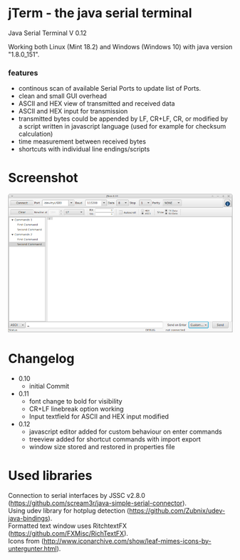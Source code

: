 # jTerm - the java serial terminal

Java Serial Terminal V 0.12


Working both Linux (Mint 18.2) and Windows (Windows 10) with java version "1.8.0_151". 

### features
- continous scan of available Serial Ports to update list of Ports.
- clean and small GUI overhead
- ASCII and HEX view of transmitted and received data
- ASCII and HEX input for transmission
- transmitted bytes could be appended by LF, CR+LF, CR, or modified by a script written in javascript language (used for example for checksum calculation)
- time measurement between received bytes
- shortcuts with individual line endings/scripts

# Screenshot
![Screenshot](jTerm_screenshot.png?raw=true "Screenshot V0.12")

# Changelog
- 0.10
  - initial Commit
- 0.11
  - font change to bold for visibility
  - CR+LF linebreak option working
  - Input textfield for ASCII and HEX input modified
- 0.12
  - javascript editor added for custom behaviour on enter commands
  - treeview added for shortcut commands with import export
  - window size stored and restored in properties file

# Used libraries
Connection to serial interfaces by JSSC v2.8.0 (<https://github.com/scream3r/java-simple-serial-connector>).<br />
Using udev library for hotplug detection (<https://github.com/Zubnix/udev-java-bindings>).<br />
Formatted text window uses RitchtextFX (<https://github.com/FXMisc/RichTextFX>).<br />
Icons from (<http://www.iconarchive.com/show/leaf-mimes-icons-by-untergunter.html>).<br />



